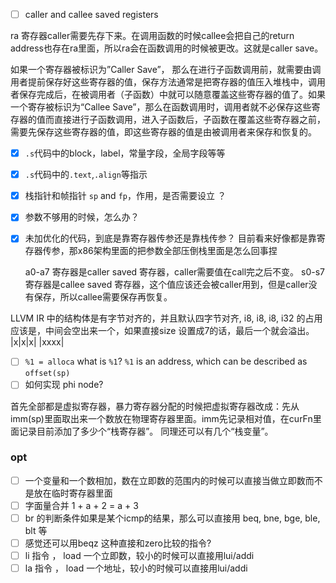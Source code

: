 - [ ] caller and callee saved registers

ra 寄存器caller需要先存下来。在调用函数的时候callee会把自己的return address也存在ra里面，所以ra会在函数调用的时候被更改。这就是caller save。

如果一个寄存器被标识为”Caller Save”， 那么在进行子函数调用前，就需要由调用者提前保存好这些寄存器的值，保存方法通常是把寄存器的值压入堆栈中，调用者保存完成后，在被调用者（子函数）中就可以随意覆盖这些寄存器的值了。如果一个寄存被标识为“Callee Save”，那么在函数调用时，调用者就不必保存这些寄存器的值而直接进行子函数调用，进入子函数后，子函数在覆盖这些寄存器之前，需要先保存这些寄存器的值，即这些寄存器的值是由被调用者来保存和恢复的。

- [x] `.s`代码中的block，label，常量字段，全局字段等等
- [x] `.s`代码中的`.text`,`.align`等指示

- [x] 栈指针和帧指针 `sp` and `fp`，作用，是否需要设立  ？
- [x] 参数不够用的时候，怎么办？
- [x] 未加优化的代码，到底是靠寄存器传参还是靠栈传参？
    目前看来好像都是靠寄存器传参，那x86架构里面的把参数全部压倒栈里面是怎么回事捏

    a0-a7 寄存器是caller saved 寄存器，caller需要值在call完之后不变。
    s0-s7 寄存器是callee saved 寄存器，这个值应该还会被caller用到，但是caller没有保存，所以callee需要保存再恢复。

LLVM IR 中的结构体是有字节对齐的，并且默认四字节对齐, i8, i8, i8, i32 的占用应该是，中间会空出来一个，如果直接size 设置成7的话，最后一个就会溢出。
    |x|x|x| |xxxx|

- [ ] `%1 = alloca` what is `%1`?
`%1` is an address, which can be described as `offset(sp)`
- [ ] 如何实现 phi node?

首先全部都是虚拟寄存器，暴力寄存器分配的时候把虚拟寄存器改成：先从imm(sp)里面取出来一个数放在物理寄存器里面。imm先记录相对值，在curFn里面记录目前添加了多少个“栈寄存器”。
同理还可以有几个“栈变量”。

### opt

- [ ]  一个变量和一个数相加，数在立即数的范围内的时候可以直接当做立即数而不是放在临时寄存器里面
- [ ]  字面量合并 1 + a + 2 = a + 3
- [ ]  br 的判断条件如果是某个icmp的结果，那么可以直接用 beq, bne, bge, ble, blt 等
- [ ] 感觉还可以用beqz 这种直接和zero比较的指令?
- [ ] li 指令 ， load 一个立即数，较小的时候可以直接用lui/addi
- [ ] la 指令 ， load 一个地址，较小的时候可以直接用lui/addi